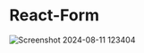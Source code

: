# React-Form

![Screenshot 2024-08-11 123404](https://github.com/user-attachments/assets/8ba5d652-fa2d-4c1d-a1da-f9d0e3e3d53d)
